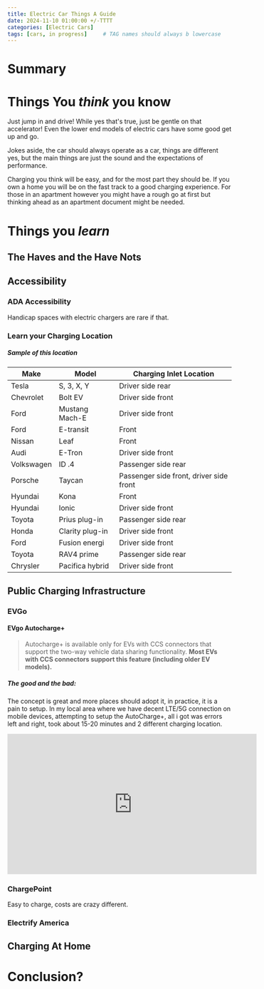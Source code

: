 ```yaml
---
title: Electric Car Things A Guide
date: 2024-11-10 01:00:00 +/-TTTT
categories: [Electric Cars]
tags: [cars, in progress]     # TAG names should always b lowercase
---
```



# Summary


# Things You *think* you know

Just jump in and drive! While yes that's true, just be gentle on that accelerator! Even the lower end models of electric cars have some good get up and go. 

Jokes aside, the car should always operate as a car, things are different yes, but the main things are just the sound and the expectations of performance. 

Charging you think will be easy, and for the most part they should be. If you own a home you will be on the fast track to a good charging experience. For those in an apartment however you might have a rough go at first but thinking ahead as an apartment document might be needed. 





# Things you *learn* 

## The Haves and the Have Nots

## Accessibility 

### ADA Accessibility
Handicap spaces with electric chargers are rare if that.

### Learn your Charging Location
##### Sample of this location



| Make|Model|Charging Inlet Location|
| --- | --- | --- |
| Tesla      | S, 3, X, Y      | Driver side rear                        |
| Chevrolet  | Bolt EV         | Driver side front                       |
| Ford       | Mustang Mach-E  | Driver side front                       |
| Ford       | E-transit       | Front                                   |
| Nissan     | Leaf            | Front                                   |
| Audi       | E-Tron          | Driver side front                       |
| Volkswagen | ID .4           | Passenger side rear                     |
| Porsche    | Taycan          | Passenger side front, driver side front |
| Hyundai    | Kona            | Front                                   |
| Hyundai    | Ionic           | Driver side front                       |
| Toyota     | Prius plug-in   | Passenger side rear                     |
| Honda      | Clarity plug-in | Driver side front                       |
| Ford       | Fusion energi   | Driver side front                       |
| Toyota     | RAV4 prime      | Passenger side rear                     |
| Chrysler   | Pacifica hybrid | Driver side front                       |


## Public Charging Infrastructure
### EVGo

####  EVgo Autocharge+

> Autocharge+ is available only for EVs with CCS connectors that support the two-way vehicle data sharing functionality. **Most EVs with CCS connectors support this feature (including older EV models).**



##### The good and the bad: 

The concept is great and more places should adopt it, in practice, it is a pain to setup.  In my local area where we have decent LTE/5G connection on mobile devices, attempting to setup the AutoCharge+, all i got was errors left and right, took about 15-20 minutes and 2 different charging location. 

<iframe width="560" height="315" src="https://www.youtube-nocookie.com/embed/C2CHXWWGj3A?si=rnPQrWSC9c9PEH6s" title="YouTube video player" frameborder="0" allow="accelerometer; autoplay; clipboard-write; encrypted-media; gyroscope; picture-in-picture; web-share" referrerpolicy="strict-origin-when-cross-origin" allowfullscreen></iframe>



### ChargePoint

Easy to charge, costs are crazy different.



### Electrify America 

## Charging At Home


# Conclusion?

